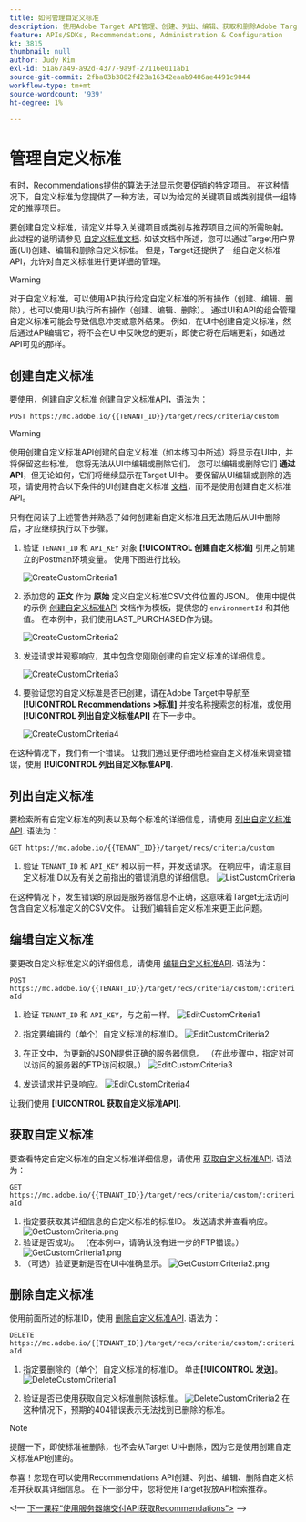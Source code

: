 ```yaml
---
title: 如何管理自定义标准
description: 使用Adobe Target API管理、创建、列出、编辑、获取和删除Adobe Target Recommendations标准所需的步骤。
feature: APIs/SDKs, Recommendations, Administration & Configuration
kt: 3815
thumbnail: null
author: Judy Kim
exl-id: 51a67a49-a92d-4377-9a9f-27116e011ab1
source-git-commit: 2fba03b3882fd23a16342eaab9406ae4491c9044
workflow-type: tm+mt
source-wordcount: '939'
ht-degree: 1%

---
```


# 管理自定义标准

有时，Recommendations提供的算法无法显示您要促销的特定项目。 在这种情况下，自定义标准为您提供了一种方法，可以为给定的关键项目或类别提供一组特定的推荐项目。

要创建自定义标准，请定义并导入关键项目或类别与推荐项目之间的所需映射。 此过程的说明请参见 [自定义标准文档](https://experienceleague.adobe.com/docs/target/using/recommendations/criteria/recommendations-csv.html). 如该文档中所述，您可以通过Target用户界面(UI)创建、编辑和删除自定义标准。 但是，Target还提供了一组自定义标准API，允许对自定义标准进行更详细的管理。

>[!WARNING]
>
>对于自定义标准，可以使用API执行给定自定义标准的所有操作（创建、编辑、删除），也可以使用UI执行所有操作（创建、编辑、删除）。 通过UI和API的组合管理自定义标准可能会导致信息冲突或意外结果。 例如，在UI中创建自定义标准，然后通过API编辑它，将不会在UI中反映您的更新，即使它将在后端更新，如通过API可见的那样。

## 创建自定义标准

要使用，创建自定义标准 [创建自定义标准API](https://developer.adobe.com/target/administer/recommendations-api/#operation/createCriteriaCustom)，语法为：

`POST https://mc.adobe.io/{{TENANT_ID}}/target/recs/criteria/custom`

>[!WARNING]
>
>使用创建自定义标准API创建的自定义标准（如本练习中所述）将显示在UI中，并将保留这些标准。 您将无法从UI中编辑或删除它们。 您可以编辑或删除它们 **通过API**，但无论如何，它们将继续显示在Target UI中。 要保留从UI编辑或删除的选项，请使用符合以下条件的UI创建自定义标准 [文档](https://experienceleague.adobe.com/docs/target/using/recommendations/criteria/recommendations-csv.html)，而不是使用创建自定义标准API。

只有在阅读了上述警告并熟悉了如何创建新自定义标准且无法随后从UI中删除后，才应继续执行以下步骤。

1. 验证 `TENANT_ID` 和 `API_KEY` 对象 **[!UICONTROL 创建自定义标准]** 引用之前建立的Postman环境变量。 使用下图进行比较。

   ![CreateCustomCriteria1](assets/CreateCustomCriteria1.png)

1. 添加您的 **正文** 作为 **原始** 定义自定义标准CSV文件位置的JSON。 使用中提供的示例 [创建自定义标准API](https://developer.adobe.com/target/administer/recommendations-api/#operation/getAllCriteriaCustom) 文档作为模板，提供您的 `environmentId` 和其他值。 在本例中，我们使用LAST_PURCHASED作为键。

   ![CreateCustomCriteria2](assets/CreateCustomCriteria2.png)

1. 发送请求并观察响应，其中包含您刚刚创建的自定义标准的详细信息。

   ![CreateCustomCriteria3](assets/CreateCustomCriteria3.png)

1. 要验证您的自定义标准是否已创建，请在Adobe Target中导航至 **[!UICONTROL Recommendations >标准]** 并按名称搜索您的标准，或使用 **[!UICONTROL 列出自定义标准API]** 在下一步中。

   ![CreateCustomCriteria4](assets/CreateCustomCriteria4.png)

在这种情况下，我们有一个错误。 让我们通过更仔细地检查自定义标准来调查错误，使用 **[!UICONTROL 列出自定义标准API]**.

## 列出自定义标准

要检索所有自定义标准的列表以及每个标准的详细信息，请使用 [列出自定义标准API](https://developer.adobe.com/target/administer/recommendations-api/#operation/getAllCriteriaCustom). 语法为：

`GET https://mc.adobe.io/{{TENANT_ID}}/target/recs/criteria/custom`

1. 验证 `TENANT_ID` 和 `API_KEY` 和以前一样，并发送请求。 在响应中，请注意自定义标准ID以及有关之前指出的错误消息的详细信息。
   ![ListCustomCriteria](assets/ListCustomCriteria.png)

在这种情况下，发生错误的原因是服务器信息不正确，这意味着Target无法访问包含自定义标准定义的CSV文件。 让我们编辑自定义标准来更正此问题。

## 编辑自定义标准

要更改自定义标准定义的详细信息，请使用 [编辑自定义标准API](https://developer.adobe.com/target/administer/recommendations-api/#operation/updateCriteriaCustom). 语法为：

`POST https://mc.adobe.io/{{TENANT_ID}}/target/recs/criteria/custom/:criteriaId`

1. 验证 `TENANT_ID` 和 `API_KEY`，与之前一样。
   ![EditCustomCriteria1](assets/EditCustomCriteria1.png)

1. 指定要编辑的（单个）自定义标准的标准ID。
   ![EditCustomCriteria2](assets/EditCustomCriteria2.png)

1. 在正文中，为更新的JSON提供正确的服务器信息。 （在此步骤中，指定对可以访问的服务器的FTP访问权限。）
   ![EditCustomCriteria3](assets/EditCustomCriteria3.png)

1. 发送请求并记录响应。
   ![EditCustomCriteria4](assets/EditCustomCriteria4.png)

让我们使用 **[!UICONTROL 获取自定义标准API]**.

## 获取自定义标准

要查看特定自定义标准的自定义标准详细信息，请使用 [获取自定义标准API](https://developer.adobe.com/target/administer/recommendations-api/#operation/getCriteriaCustom). 语法为：

`GET https://mc.adobe.io/{{TENANT_ID}}/target/recs/criteria/custom/:criteriaId`

1. 指定要获取其详细信息的自定义标准的标准ID。 发送请求并查看响应。
   ![GetCustomCriteria.png](assets/GetCustomCriteria.png)
1. 验证是否成功。 （在本例中，请确认没有进一步的FTP错误。）
   ![GetCustomCriteria1.png](assets/GetCustomCriteria1.png)
1. （可选）验证更新是否在UI中准确显示。
   ![GetCustomCriteria2.png](assets/GetCustomCriteria2.png)

## 删除自定义标准

使用前面所述的标准ID，使用 [删除自定义标准API](https://developer.adobe.com/target/administer/recommendations-api/#operation/deleteCriteriaCustom). 语法为：

`DELETE https://mc.adobe.io/{{TENANT_ID}}/target/recs/criteria/custom/:criteriaId`

1. 指定要删除的（单个）自定义标准的标准ID。 单击&#x200B;**[!UICONTROL 发送]**。
   ![DeleteCustomCriteria1](assets/DeleteCustomCriteria1.png)

1. 验证是否已使用获取自定义标准删除该标准。
   ![DeleteCustomCriteria2](assets/DeleteCustomCriteria2.png)
在这种情况下，预期的404错误表示无法找到已删除的标准。

>[!NOTE]
>
>提醒一下，即使标准被删除，也不会从Target UI中删除，因为它是使用创建自定义标准API创建的。

恭喜！您现在可以使用Recommendations API创建、列出、编辑、删除自定义标准并获取其详细信息。 在下一部分中，您将使用Target投放API检索推荐。

&lt;!— [下一课程“使用服务器端交付API获取Recommendations”>](fetch-recs-server-side-delivery-api.md) —>
